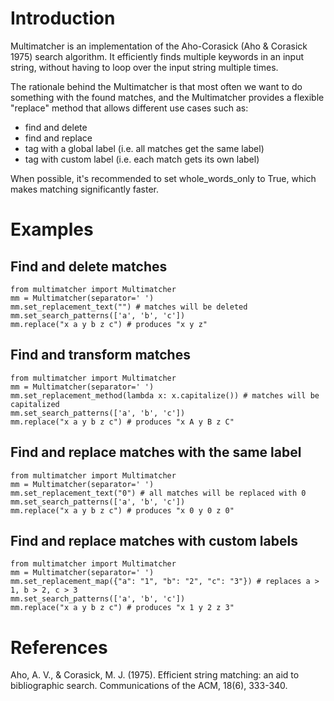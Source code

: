# Introduction
Multimatcher is an implementation of the Aho-Corasick (Aho & Corasick 1975) search algorithm.
It efficiently finds multiple keywords in an input string, without having to loop
over the input string multiple times.

The rationale behind the Multimatcher is that most often we want to do something with the found matches, and
the Multimatcher provides a flexible "replace" method that allows different use cases such as:

- find and delete
- find and replace
- tag with a global label (i.e. all matches get the same label)
- tag with custom label (i.e. each match gets its own label)

When possible, it's recommended to set whole_words_only to True, which makes matching significantly faster.

# Examples
## Find and delete matches
```
from multimatcher import Multimatcher
mm = Multimatcher(separator=' ')
mm.set_replacement_text("") # matches will be deleted
mm.set_search_patterns(['a', 'b', 'c'])
mm.replace("x a y b z c") # produces "x y z"
```
## Find and transform matches
```
from multimatcher import Multimatcher
mm = Multimatcher(separator=' ')
mm.set_replacement_method(lambda x: x.capitalize()) # matches will be capitalized
mm.set_search_patterns(['a', 'b', 'c'])
mm.replace("x a y b z c") # produces "x A y B z C"
```
## Find and replace matches with the same label
```
from multimatcher import Multimatcher
mm = Multimatcher(separator=' ')
mm.set_replacement_text("0") # all matches will be replaced with 0
mm.set_search_patterns(['a', 'b', 'c'])
mm.replace("x a y b z c") # produces "x 0 y 0 z 0"
```
## Find and replace matches with custom labels
```
from multimatcher import Multimatcher
mm = Multimatcher(separator=' ')
mm.set_replacement_map({"a": "1", "b": "2", "c": "3"}) # replaces a > 1, b > 2, c > 3
mm.set_search_patterns(['a', 'b', 'c'])
mm.replace("x a y b z c") # produces "x 1 y 2 z 3"
```

# References
Aho, A. V., & Corasick, M. J. (1975). Efficient string matching: an aid to bibliographic search.
Communications of the ACM, 18(6), 333-340.
